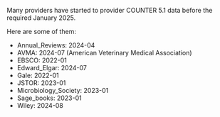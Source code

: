 Many providers have started to provider COUNTER 5.1 data before the required January 2025.

Here are some of them:
- Annual_Reviews: 2024-04
- AVMA: 2024-07  (American Veterinary Medical Association)
- EBSCO: 2022-01
- Edward_Elgar: 2024-07
- Gale: 2022-01
- JSTOR: 2023-01
- Microbiology_Society: 2023-01
- Sage_books: 2023-01
- Wiley: 2024-08


